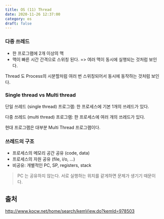 ```yaml
---
title: OS (11) Thread
date: 2020-11-26 12:37:00
category: os
draft: false
---
```


### 다중 쓰레드

- 한 프로그램에 2개 이상의 맥
- 맥이 빠른 시간 간격으로 스위칭 된다. => 여러 맥이 동시에 실행되는 것처럼 보인다.

Thread 도 Process의 시분할처럼 여러 번 스위칭되어서 동시에 동작하는 것처럼 보인다.

### Single thread vs Multi thread

단일 쓰레드 (single thread) 프로그램: 한 프로세스에 기본 1개의 쓰레드가 있다.

다중 쓰레드 (multi thread) 프로그램: 한 프로세스에 여러 개의 쓰레드가 있다.

현대 프로그램은 대부분 Multi Thread 프로그램이다.

### 쓰레드의 구조

- 프로세스의 메모리 공간 공유 (code, data)
- 프로세스의 자원 공유 (file, i/o, ...)
- 비공유: 개별적인 PC, SP, registers, stack

> PC 는 공유하지 않는다. 서로 실행하는 위치를 같게하면 문제가 생기기 때문이다.

## 출처

http://www.kocw.net/home/search/kemView.do?kemId=978503

